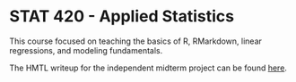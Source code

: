 # STAT 420 - Applied Statistics
This course focused on teaching the basics of R, RMarkdown, linear regressions, and modeling fundamentals.

The HMTL writeup for the independent midterm project can be found [here](https://wmsayer.github.io/wsayer2-sim-proj.html).
